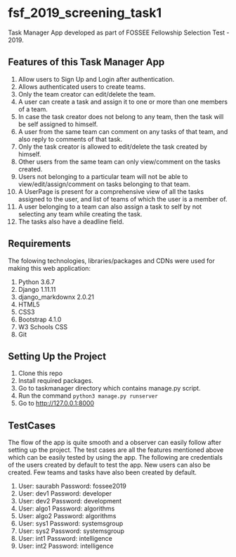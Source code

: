 # fsf_2019_screening_task1
Task Manager App developed as part of FOSSEE Fellowship Selection Test - 2019.


## Features of this Task Manager App
1. Allow users to Sign Up and Login after authentication.
2. Allows authenticated users to create teams.
3. Only the team creator can edit/delete the team.
4. A user can create a task and assign it to one or more than one members of a team.
5. In case the task creator does not belong to any team, then the task will be self assigned to himself.
6. A user from the same team can comment on any tasks of that team, and also reply to comments of that task.
7. Only the task creator is allowed to edit/delete the task created by himself.
8. Other users from the same team can only view/comment on the tasks created.
9. Users not belonging to a particular team will not be able to view/edit/assign/comment on tasks belonging to that team.
10. A UserPage is present for a comprehensive view of all the tasks assigned to the user, and list of teams of which the user is a member of.
11. A user belonging to a team can also assign a task to self by not selecting any team while creating the task.
12. The tasks also have a deadline field.


## Requirements
The folowing technologies, libraries/packages and CDNs were used for making this web application:
1. Python 3.6.7
2. Django 1.11.11
3. django_markdownx 2.0.21
4. HTML5
5. CSS3
6. Bootstrap 4.1.0
7. W3 Schools CSS
8. Git


## Setting Up the Project
1. Clone this repo
2. Install required packages.
3. Go to taskmanager directory which contains manage.py script.
4. Run the command `python3 manage.py runserver`
5. Go to http://127.0.0.1:8000

## TestCases
The flow of the app is quite smooth and a observer can easily follow after setting up the project.
The test cases are all the features mentioned above which can be easily tested by using the app.
The following are credentials of the users created by default to test the app. New users can also be created. Few teams and tasks have also been created by default.
1.  User: saurabh
    Password: fossee2019
2.  User: dev1
    Password: developer
3.  User: dev2
    Password: development
4.  User: algo1
    Password: algorithms
5.  User: algo2
    Password: algorithms
6.  User: sys1
    Password: systemsgroup
7.  User: sys2
    Password: systemsgroup
8.  User: int1
    Password: intelligence
9.  User: int2
    Password: intelligence